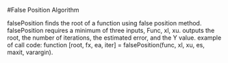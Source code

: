 #False Position Algorithm

falsePosition finds the root of a function using false position method.
falsePosition requires a minimum of three inputs, Func, xl, xu.
outputs the root, the number of iterations, the estimated error, and the Y value.
example of call code: function [root, fx, ea, iter] = falsePosition(func, xl, xu, es, maxit, varargin).
